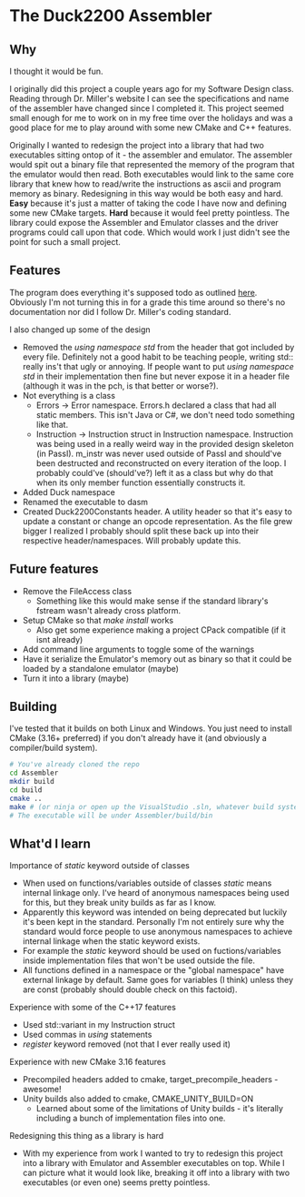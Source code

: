 # The Duck2200 Assembler

## Why

I thought it would be fun.

I originally did this project a couple years ago for my Software Design class. 
Reading through Dr. Miller's website I can see the specifications and name of the assembler have changed since I completed it.
This project seemed small enough for me to work on in my free time over the holidays and was a good place for me to play around with some new CMake and C++ features.

Originally I wanted to redesign the project into a library that had two executables sitting ontop of it - the assembler and emulator. 
The assembler would spit out a binary file that represented the memory of the program that the emulator would then read.
Both executables would link to the same core library that knew how to read/write the instructions as ascii and program memory as binary.
Redesigning in this way would be both easy and hard.
**Easy** because it's just a matter of taking the code I have now and defining some new CMake targets.
**Hard** because it would feel pretty pointless. The library could expose the Assembler and Emulator classes and the driver programs could call upon that code.
Which would work I just didn't see the point for such a small project. 

## Features

The program does everything it's supposed todo as outlined [here](https://phobos.ramapo.edu/~vmiller/SoftwareDesign/AssemProjectBoardNotes.htm).
Obviously I'm not turning this in for a grade this time around so there's no documentation nor did I follow Dr. Miller's coding standard.

I also changed up some of the design
* Removed the *using namespace std* from the header that got included by every file. Definitely not a good habit to be teaching people, writing std:: really ins't that ugly or annoying. If people want to put *using namespace std* in their implementation then fine but never expose it in a header file (although it was in the pch, is that better or worse?).
* Not everything is a class
    * Errors -> Error namespace. Errors.h declared a class that had all static members. This isn't Java or C#, we don't need todo something like that.
    * Instruction -> Instruction struct in Instruction namespace. Instruction was being used in a really weird way in the provided design skeleton (in PassI). m_instr was never used outside of PassI and should've been destructed and reconstructed on every iteration of the loop. I probably could've (should've?) left it as a class but why do that when its only member function essentially constructs it.
* Added Duck namespace
* Renamed the executable to dasm
* Created Duck2200Constants header. A utility header so that it's easy to update a constant or change an opcode representation. As the file grew bigger I realized I probably should split these back up into their respective header/namespaces. Will probably update this.

## Future features

* Remove the FileAccess class
    * Something like this would make sense if the standard library's fstream wasn't already cross platform.
* Setup CMake so that *make install* works
    * Also get some experience making a project CPack compatible (if it isnt already)
* Add command line arguments to toggle some of the warnings
* Have it serialize the Emulator's memory out as binary so that it could be loaded by a standalone emulator (maybe)
* Turn it into a library (maybe)

## Building

I've tested that it builds on both Linux and Windows. You just need to install CMake (3.16+ preferred) if you don't already have it (and obviously a compiler/build system).

```bash
# You've already cloned the repo
cd Assembler
mkdir build
cd build
cmake ..
make # (or ninja or open up the VisualStudio .sln, whatever build system)
# The executable will be under Assembler/build/bin
```

## What'd I learn

Importance of *static* keyword outside of classes
* When used on functions/variables outside of classes *static* means internal linkage only. 
    I've heard of anonymous namespaces being used for this, but they break unity builds as far as I know.
* Apparently this keyword was intended on being deprecated but luckily it's been kept in the standard.
    Personally I'm not entirely sure why the standard would force people to use anonymous namespaces to achieve internal linkage when the static keyword exists.
* For example the *static* keyword should be used on fuctions/variables inside implementation files that won't be used outside the file.
* All functions defined in a namespace or the "global namespace" have external linkage by default. Same goes for variables (I think) unless they are const (probably should double check on this factoid).

Experience with some of the C++17 features
* Used std::variant in my Instruction struct
* Used commas in *using* statements
* *register* keyword removed (not that I ever really used it)

Experience with new CMake 3.16 features
* Precompiled headers added to cmake, target_precompile_headers - awesome!
* Unity builds also added to cmake, CMAKE_UNITY_BUILD=ON
    * Learned about some of the limitations of Unity builds - it's literally including a bunch of implementation files into one. 

Redesigning this thing as a library is hard
* With my experience from work I wanted to try to redesign this project into a library with Emulator and Assembler executables on top.
    While I can picture what it would look like, breaking it off into a library with two executables (or even one) seems pretty pointless.